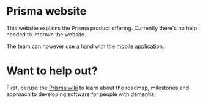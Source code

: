 # Prisma website

This website explains the Prisma product offering.
Currently there's no help needed to improve the website.

The team can however use a hand with the [mobile application](https://github.com/Prisma/mobile-app).

# Want to help out? 
First, peruse the [Prisma wiki](https://github.com/Prisma/documentation/wiki) to learn about the roadmap, milestones and approach to developing software for people with dementia.
